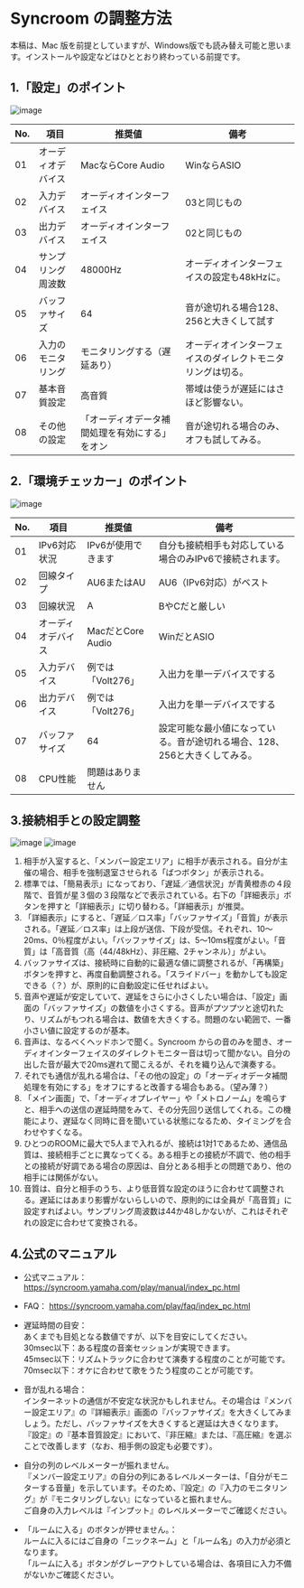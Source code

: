 # Syncroom の調整方法
本稿は、Mac 版を前提としていますが、Windows版でも読み替え可能と思います。インストールや設定などはひととおり終わっている前提です。  

## 1.「設定」のポイント
<img src="images/Settei.png" alt="image">  

|No.|項目|推奨値|備考|
|---|---|---|---|
|01|オーディオデバイス|MacならCore Audio|WinならASIO|
|02|入力デバイス|オーディオインターフェイス|03と同じもの|
|03|出力デバイス|オーディオインターフェイス|02と同じもの|
|04|サンプリング周波数|48000Hz|オーディオインターフェイスの設定も48kHzに。|
|05|バッファサイズ|64|音が途切れる場合128、256と大きくして試す|
|06|入力のモニタリング|モニタリングする（遅延あり）|オーディオインターフェイスのダイレクトモニタリングは切る。|
|07|基本音質設定|高音質|帯域は使うが遅延にはさほど影響ない。|
|08|その他の設定|「オーディオデータ補間処理を有効にする」をオン|音が途切れる場合のみ、オフも試してみる。|
  

## 2.「環境チェッカー」のポイント
<img src="images/KankyoCheckMac.png" alt="image">  

|No.|項目|推奨値|備考|
|---|---|---|---|
|01|IPv6対応状況|IPv6が使用できます|自分も接続相手も対応している場合のみIPv6で接続されます。|  
|02|回線タイプ|AU6またはAU|AU6（IPv6対応）がベスト|
|03|回線状況|A|BやCだと厳しい|
|04|オーディオデバイス|MacだとCore Audio|WinだとASIO|
|05|入力デバイス|例では「Volt276」|入出力を単一デバイスでする|
|06|出力デバイス|例では「Volt276」|入出力を単一デバイスでする|
|07|バッファサイズ|64|設定可能な最小値になっている。音が途切れる場合、128、256と大きくしてみる。|
|08|CPU性能|問題はありません||
  
  
## 3.接続相手との設定調整
<img src="images/Main01.png" alt="image">  
<img src="images/Main02.png" alt="image">  

1. 相手が入室すると、「メンバー設定エリア」に相手が表示される。自分が主催の場合、相手を強制退室させられる「ばつボタン」が表示される。
2. 標準では、「簡易表示」になっており、「遅延／通信状況」が青黄橙赤の４段階で、音質が星３個の３段階などで表示されている。右下の「詳細表示」ボタンを押すと「詳細表示」に切り替わる。「詳細表示」が推奨。
3. 「詳細表示」にすると、「遅延／ロス率」「バッファサイズ」「音質」が表示される。「遅延／ロス率」は上段が送信、下段が受信。それぞれ、10～20ms、0％程度がよい。「バッファサイズ」は、5～10ms程度がよい。「音質」は「高音質（高（44/48kHz）、非圧縮、2チャンネル）」がよい。
4. バッファサイズは、接続時に自動的に最適な値に調整されるが、「再構築」ボタンを押すと、再度自動調整される。「スライドバー」を動かしても設定できる（？）が、原則的に自動設定に任せればよい。
5. 音声や遅延が安定していて、遅延をさらに小さくしたい場合は、「設定」画面の「バッファサイズ」の数値を小さくする。音声がプツプツと途切れたり、リズムがもつれる場合は、数値を大きくする。問題のない範囲で、一番小さい値に設定するのが基本。
6. 音声は、なるべくヘッドホンで聞く。Syncroom からの音のみを聞き、オーディオインターフェイスのダイレクトモニター音は切って聞かない。自分の出した音が最大で20ms遅れて聞こえるが、それを織り込んで演奏する。
7.  それでも通信が乱れる場合は、「その他の設定」の「オーディオデータ補間処理を有効にする」をオフにすると改善する場合もある。（望み薄？）
8.  「メイン画面」で、「オーディオプレイヤー」や「メトロノーム」を鳴らすと、相手への送信の遅延時間をみて、その分先回り送信してくれる。この機能により、遅延なく同時に音を聞いている状態になるため、タイミングを合わせやすくなる。
9.  ひとつのROOMに最大で5人まで入れるが、接続は1対1であるため、通信品質は、接続相手ごとに異なってくる。ある相手との接続が不調で、他の相手との接続が好調である場合の原因は、自分とある相手との問題であり、他の相手には関係がない。
10. 音質は、自分と相手のうち、より低音質な設定のほうに合わせて調整される。遅延にはあまり影響がないらしいので、原則的には全員が「高音質」に設定すればよい。サンプリング周波数は44か48しかないが、これはそれぞれの設定に合わせて変換される。
  

## 4.公式のマニュアル
- 公式マニュアル：
https://syncroom.yamaha.com/play/manual/index_pc.html
  
- FAQ：
https://syncroom.yamaha.com/play/faq/index_pc.html
  
- 遅延時間の目安：  
あくまでも目処となる数値ですが、以下を目安にしてください。  
30msec以下：ある程度の音楽セッションが実現できます。  
45msec以下：リズムトラックに合わせて演奏する程度のことが可能です。  
70msec以下：オケに合わせて歌をうたう程度のことが可能です。  
  
- 音が乱れる場合：  
インターネットの通信が不安定な状況かもしれません。その場合は『メンバー設定エリア』の『詳細表示』画面の『バッファサイズ』を大きくしてみましょう。ただし、バッファサイズを大きくすると遅延は大きくなります。  
『設定』の『基本音質設定』において、『非圧縮』または、『高圧縮』を選ぶことで改善します（なお、相手側の設定も必要です）。  
  
- 自分の列のレベルメーターが振れません。  
『メンバー設定エリア』の自分の列にあるレベルメーターは、「自分がモニターする音量」を示しています。そのため、『設定』の『入力のモニタリング』が『モニタリングしない』になっていると振れません。  
ご自身の入力レベルは『インプット』のレベルメーターでご確認ください。  
  
- 「ルームに入る」のボタンが押せません。：  
ルームに入るにはご自身の「ニックネーム」と「ルーム名」の入力が必須となります。  
「ルームに入る」ボタンがグレーアウトしている場合は、各項目に入力不備がないかご確認ください。  
